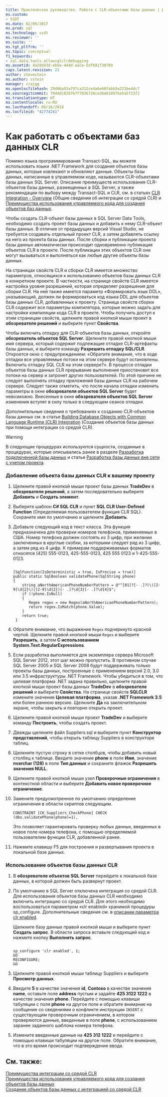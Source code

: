 ```yaml
---
title: Практическое руководство. Работа с CLR-объектами базы данных | Документация Майкрософт
ms.custom:
- SSDT
ms.date: 02/09/2017
ms.prod: sql
ms.technology: ssdt
ms.reviewer: ''
ms.suite: ''
ms.tgt_pltfrm: ''
ms.topic: conceptual
f1_keywords:
- sql.data.tools.allowsqlclrdebugging
ms.assetid: 4a28d43d-eb5e-444d-aace-5df691f38709
caps.latest.revision: 21
author: stevestein
ms.author: sstein
manager: craigg
ms.openlocfilehash: 29d06a93a797ca312ce4a6e60fabb9a221be4dc7
ms.sourcegitcommit: 79d4dc820767f7836720ce26a61097ba5a5f23f2
ms.translationtype: HT
ms.contentlocale: ru-RU
ms.lasthandoff: 08/16/2018
ms.locfileid: "42774241"
---
```

# <a name="how-to-work-with-clr-database-objects"></a>Как работать с объектами баз данных CLR
Помимо языка программирования Transact\-SQL, вы можете использовать языки .NET Framework для создания объектов базы данных, которые извлекают и обновляют данные. Объекты базы данных, написанные в управляемом коде, называются CLR-объектами базы данных SQL Server. Описание преимуществ использования CLR-объектов базы данных, размещенных в SQL Server, а также рекомендации по выбору между Transact\-SQL и CLR, см. в статьях [CLR Integration - Overview](../relational-databases/clr-integration/clr-integration-overview.md) (Общие сведения об интеграции со средой CLR) и [Преимущества использования управляемого кода для создания объектов баз данных](http://msdn.microsoft.com/en-us/library/k2e1fb36.aspx).  
  
Чтобы создать CLR-объект базы данных в SQL Server Data Tools, необходимо создать проект базы данных и добавить к нему CLR-объект базы данных. В отличие от предыдущих версий Visual Studio, не требуется создавать отдельный проект CLR, а затем добавлять ссылку на него из проекта базы данных. После сборки и публикации проекта базы данных автоматически происходит одновременно публикация объектов CLR в проекте. После публикации этих объектов CLR они могут вызываться и выполняться как любые другие объекты базы данных.  
  
На страницах свойств CLR и сборки CLR имеется множество параметров, относящихся к использованию объектов базы данных CLR в конкретном проекте. В частности, на странице свойств CLR имеется настройка уровня разрешений, которая определяет разрешения для сборки CLR. На ней также имеется параметр «Формировать язык DDL», указывающий, должен ли формироваться код языка DDL для объектов базы данных CLR, добавленных к проекту. Страница свойств сборки CLR содержит все параметры компилятора, которые можно задать для настройки компиляции кода CLR в проекте. Чтобы получить доступ к этим страницам свойств, щелкните правой кнопкой мыши проект в **обозревателе решений** и выберите пункт **Свойства**.  
  
Чтобы включить отладку для CLR-объектов базы данных, откройте **обозреватель объектов SQL Server**. Щелкните правой кнопкой мыши имя сервера, который содержит подлежащие отладке CLR-артефакты базы данных, и выберите команду **Разрешить отладку SQL/CLR**. Откроется окно с предупреждением: «Обратите внимание, что в ходе отладки все управляемые потоки на этом сервере будут остановлены. Включить отладку SQL CLR на этом сервере?». В процессе отладки объектов базы данных CLR прерывание выполнения приостановит все потоки на сервер и затронет других пользователей. По этой причине не следует выполнять отладку приложений базы данных CLR на рабочем сервере. Следует также отметить, что после начала отладки изменить параметры в окне **обозревателя объектов SQL Server** будет невозможно. Внесенные в окне **обозревателя объектов SQL Server** изменения вступят в силу только в следующем сеансе отладки.  
  
Дополнительные сведения о требованиях к созданию CLR-объектов базы данных см. в статье [Building Database Objects with Common Language Runtime (CLR) Integration](http://msdn.microsoft.com/en-us/library/ms131046.aspx) (Создание объектов базы данных при помощи интеграции со средой CLR).  
  
> [!WARNING]  
> В следующие процедурах используются сущности, созданные в процедурах, которые описывались ранее в разделе [Разработка подключенной базы данных](../ssdt/connected-database-development.md) и статье [Разработка базы данных вне сети с учетом проекта](../ssdt/project-oriented-offline-database-development.md).  
  
### <a name="to-add-a-clr-database-object-to-your-project"></a>Добавление объекта базы данных CLR к вашему проекту  
  
1.  Щелкните правой кнопкой мыши проект базы данных **TradeDev** в **обозревателе решений**, а затем последовательно выберите **Добавить** и **Создать элемент**.  
  
2.  Выберите шаблон **C# SQL CLR** и пункт **SQL CLR User-Defined Function** (Определяемая пользователем функция CLR SQL). Сохраните имя по умолчанию и щелкните **Добавить**.  
  
3.  Добавьте следующий код в текст класса. Эта функция предназначена для проверки номеров телефонов, применяемых в США. Номер телефона должен состоять из 3 цифр, при желании заключенных в круглые скобки, за которыми следует ряд из 3 цифр, а затем ряд из 4 цифр. К примерам поддерживаемых форматов относятся (425) 555-0123, 425-555-0123, 425 555 0123 и 1-425-555-0123.  
  
    ```  
  
    [SqlFunction(IsDeterministic = true, IsPrecise = true)]  
    public static SqlBoolean validatePhone(SqlString phone)  
    {  
        string aNorthAmericanPhoneNumberPattern = @"^[01]?[- .]?(\([2-9]\d{2}\)|[2-9]\d{2})[- .]?\d{3}[- .]?\d{4}$";  
        if (!phone.IsNull)  
        {  
           Regex regex = new Regex(aNorthAmericanPhoneNumberPattern);  
           return regex.IsMatch(phone.Value);  
        }  
        return true;  
     }  
    ```  
  
4.  Обратите внимание, что выражение `Regex` подчеркнуто красной чертой. Щелкните правой кнопкой мыши `Regex` и выберите **Разрешить**, а затем **С использованием System.Text.RegularExpressions**.  
  
5.  Если разработка выполняется для экземпляра сервера Microsoft SQL Server 2012, этот шаг можно пропустить. В противном случае SQL Server 2005 и SQL Server 2008 будут поддерживать только проекты базы данных, построенные с применением версий 2.0, 3.0 или 3.5 инфраструктуры .NET Framework. Чтобы убедиться в том, что целевая платформа .NET задана правильно, щелкните правой кнопкой мыши проект базы данных **TradeDev** в **обозревателе решений** и выберите **Свойства**. На странице свойств **SQLCLR** измените значение **Целевая платформа**, указав **.NET Framework 3.5** или более раннюю версию. Щелкните **Да** на заключительном экране, чтобы закрыть и повторно открыть проект.  
  
6.  Щелкните правой кнопкой мыши проект **TradeDev** и выберите команду **Построить**, чтобы создать проект.  
  
7.  Дважды щелкните файл Suppliers.sql и выберите пункт **Конструктор представлений**, чтобы открыть таблицу Suppliers в конструкторе таблиц.  
  
8.  Щелкните пустую строку в сетке столбцов, чтобы добавить новый столбец к таблице. Введите значение **phone** в поле **Имя**, значение **nvarchar (128)** в поле **Тип данных** и сохраните флажок **Разрешить значения NULL**.  
  
9. Щелкните правой кнопкой мыши узел **Проверочные ограничения** в контекстной области и выберите **Добавить новое проверочное ограничение**.  
  
10. Замените предусмотренное по умолчанию определение ограничения в области скриптов следующим.  
  
    ```  
    CONSTRAINT [CK_Suppliers_CheckPhone] CHECK (dbo.validatePhone(phone)=1),  
    ```  
  
    Это позволяет гарантировать проверку любых данных, введенных в новое поле номера телефона, с помощью определяемой пользователем функции CLR, добавленной ранее.  
  
11. Нажмите клавишу F5 для построения и развертывания проекта в локальной базе данных.  
  
### <a name="to-use-clr-database-objects"></a>Использование объектов базы данных CLR  
  
1.  В **обозревателе объектов SQL Server** перейдите к локальной базе данных, в которой должен быть развернут проект.  
  
2.  По умолчанию в SQL Server отключена интеграция со средой CLR. Для использования объектов базы данных CLR необходимо включить интеграцию со средой CLR. Для этого необходимо воспользоваться параметром «clr enabled» хранимой процедуры sp_configure. Дополнительные сведения см. в [описании параметра clr enabled](../relational-databases/clr-integration/clr-integration-enabling.md).  
  
    Щелкните базу данных правой кнопкой мыши и выберите пункт **Создать запрос**. В области запроса вставьте следующий код и нажмите кнопку **Выполнить запрос**.  
  
    ```  
  
    sp_configure 'clr enabled', 1;  
    GO  
    RECONFIGURE;  
    GO  
    ```  
  
3.  Щелкните правой кнопкой мыши таблицу Suppliers и выберите **Просмотр данных**.  
  
4.  Введите **5** в качестве значения **id**, **Contoso** в качестве значения **name**, оставьте поле **address** пустым и задайте **425 3122 1222** в качестве значения **phone**. Перейдите с помощью клавиши табуляции с поля **phone** на другое поле и обратите внимание на сообщение со сведениями о конфликте инструкции `INSERT` с существующим проверочным ограничением, в котором проверяются данные, введенные в поле **phone**, с использованием заранее заданного шаблона номера телефона.  
  
5.  Измените введенные данные на **425 312 1222** и перейдите с помощью клавиши табуляции на другое поле. Обратите внимание, что в это время происходит подтверждение ввода.  
  
## <a name="see-also"></a>См. также:  
[Преимущества интеграции со средой CLR](../relational-databases/clr-integration/clr-integration-overview.md)  
[Преимущества использования управляемого кода для создания объектов базы данных](http://msdn.microsoft.com/en-us/library/k2e1fb36.aspx)  
[Создание объектов базы данных с интеграцией со средой CLR](http://msdn.microsoft.com/en-us/library/ms131046.aspx)  
  
